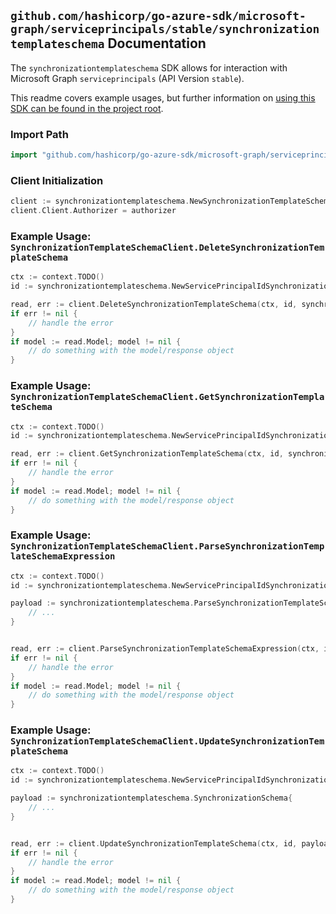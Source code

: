
## `github.com/hashicorp/go-azure-sdk/microsoft-graph/serviceprincipals/stable/synchronizationtemplateschema` Documentation

The `synchronizationtemplateschema` SDK allows for interaction with Microsoft Graph `serviceprincipals` (API Version `stable`).

This readme covers example usages, but further information on [using this SDK can be found in the project root](https://github.com/hashicorp/go-azure-sdk/tree/main/docs).

### Import Path

```go
import "github.com/hashicorp/go-azure-sdk/microsoft-graph/serviceprincipals/stable/synchronizationtemplateschema"
```


### Client Initialization

```go
client := synchronizationtemplateschema.NewSynchronizationTemplateSchemaClientWithBaseURI("https://graph.microsoft.com")
client.Client.Authorizer = authorizer
```


### Example Usage: `SynchronizationTemplateSchemaClient.DeleteSynchronizationTemplateSchema`

```go
ctx := context.TODO()
id := synchronizationtemplateschema.NewServicePrincipalIdSynchronizationTemplateID("servicePrincipalId", "synchronizationTemplateId")

read, err := client.DeleteSynchronizationTemplateSchema(ctx, id, synchronizationtemplateschema.DefaultDeleteSynchronizationTemplateSchemaOperationOptions())
if err != nil {
	// handle the error
}
if model := read.Model; model != nil {
	// do something with the model/response object
}
```


### Example Usage: `SynchronizationTemplateSchemaClient.GetSynchronizationTemplateSchema`

```go
ctx := context.TODO()
id := synchronizationtemplateschema.NewServicePrincipalIdSynchronizationTemplateID("servicePrincipalId", "synchronizationTemplateId")

read, err := client.GetSynchronizationTemplateSchema(ctx, id, synchronizationtemplateschema.DefaultGetSynchronizationTemplateSchemaOperationOptions())
if err != nil {
	// handle the error
}
if model := read.Model; model != nil {
	// do something with the model/response object
}
```


### Example Usage: `SynchronizationTemplateSchemaClient.ParseSynchronizationTemplateSchemaExpression`

```go
ctx := context.TODO()
id := synchronizationtemplateschema.NewServicePrincipalIdSynchronizationTemplateID("servicePrincipalId", "synchronizationTemplateId")

payload := synchronizationtemplateschema.ParseSynchronizationTemplateSchemaExpressionRequest{
	// ...
}


read, err := client.ParseSynchronizationTemplateSchemaExpression(ctx, id, payload, synchronizationtemplateschema.DefaultParseSynchronizationTemplateSchemaExpressionOperationOptions())
if err != nil {
	// handle the error
}
if model := read.Model; model != nil {
	// do something with the model/response object
}
```


### Example Usage: `SynchronizationTemplateSchemaClient.UpdateSynchronizationTemplateSchema`

```go
ctx := context.TODO()
id := synchronizationtemplateschema.NewServicePrincipalIdSynchronizationTemplateID("servicePrincipalId", "synchronizationTemplateId")

payload := synchronizationtemplateschema.SynchronizationSchema{
	// ...
}


read, err := client.UpdateSynchronizationTemplateSchema(ctx, id, payload, synchronizationtemplateschema.DefaultUpdateSynchronizationTemplateSchemaOperationOptions())
if err != nil {
	// handle the error
}
if model := read.Model; model != nil {
	// do something with the model/response object
}
```
